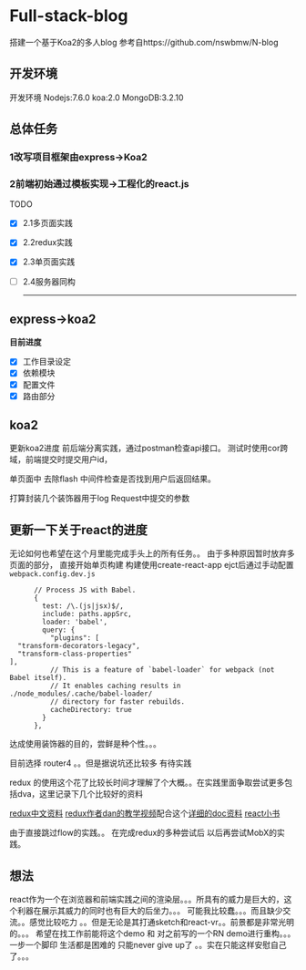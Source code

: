 # Full-stack-blog
搭建一个基于Koa2的多人blog
参考自https://github.com/nswbmw/N-blog
## 开发环境
开发环境
Nodejs:7.6.0
koa:2.0
MongoDB:3.2.10



## 总体任务

### 1改写项目框架由express->Koa2
### 2前端初始通过模板实现->工程化的react.js
TODO

* [x] 2.1多页面实践
* [x] 2.2redux实践
* [x] 2.3单页面实践
* [ ] 2.4服务器同构


  ---

## express->koa2
**目前进度**

* [x] 工作目录设定
* [x] 依赖模块
* [x] 配置文件
* [x] 路由部分

## koa2

更新koa2进度 前后端分离实践，通过postman检查api接口。
测试时使用cor跨域，前端提交时提交用户id，

单页面中
去除flash
中间件检查是否找到用户后返回结果。

打算封装几个装饰器用于log Request中提交的参数


## 更新一下关于react的进度

无论如何也希望在这个月里能完成手头上的所有任务。。
由于多种原因暂时放弃多页面的部分，
直接开始单页构建 
构建使用create-react-app
ejct后通过手动配置`webpack.config.dev.js`

~~~
      // Process JS with Babel.
      {
        test: /\.(js|jsx)$/,
        include: paths.appSrc,
        loader: 'babel',
        query: {
          "plugins": [
  "transform-decorators-legacy",
  "transform-class-properties"
],
          // This is a feature of `babel-loader` for webpack (not Babel itself).
          // It enables caching results in ./node_modules/.cache/babel-loader/
          // directory for faster rebuilds.
          cacheDirectory: true
        }
      },
~~~
达成使用装饰器的目的，尝鲜是种个性。。。

目前选择 router4 。。但是据说坑还比较多 有待实践

redux 的使用这个花了比较长时间才理解了个大概。。在实践里面争取尝试更多包括dva，这里记录下几个比较好的资料

[redux中文资料](http://cn.redux.js.org/docs/introduction/index.html)
[redux作者dan的教学视频](https://egghead.io/courses/getting-started-with-redux)配合这个[详细的doc资料](https://github.com/LanceLou/lancelou.github.io/issues/)
[react小书](http://huziketang.com/books/react/)

由于直接跳过flow的实践。。
在完成redux的多种尝试后
以后再尝试MobX的实践。


## 想法 
react作为一个在浏览器和前端实践之间的渲染层。。。所具有的威力是巨大的，这个利器在展示其威力的同时也有巨大的后坐力。。。 可能我比较蠢。。。而且缺少交流。。感觉比较吃力
。。但是无论是其打通sketch和react-vr。。前景都是非常光明的。。。 希望在找工作前能将这个demo 和 对之前写的一个RN demo进行重构。。。
一步一个脚印 生活都是困难的 只能never give up了 。。实在只能这样安慰自己了。。。


